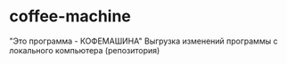 # coffee-machine
"Это программа - КОФЕМАШИНА"
Выгрузка изменений программы с локального компьютера (репозитория)